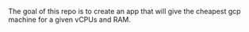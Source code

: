 The goal of this repo is to create an app that will give the cheapest gcp machine for a given vCPUs and RAM.
